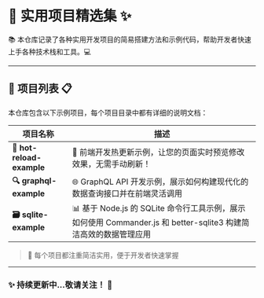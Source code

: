 # 🚀 实用项目精选集 ✨

📚 本仓库记录了各种实用开发项目的简易搭建方法和示例代码，帮助开发者快速上手各种技术栈和工具。💻

---

## 📂 项目列表 📋

本仓库包含以下示例项目，每个项目目录中都有详细的说明文档：

| 项目名称 | 描述 |
|---------|------|
| **🔄 hot-reload-example** | 💫 前端开发热更新示例，让您的页面实时预览修改效果，无需手动刷新！ |
| **🔍 graphql-example** | 🌐 GraphQL API 开发示例，展示如何构建现代化的数据查询接口并在前端灵活调用 |
| **🗃️ sqlite-example** | 📊 基于 Node.js 的 SQLite 命令行工具示例，展示如何使用 Commander.js 和 better-sqlite3 构建简洁高效的数据管理应用 |

> 🎯 每个项目都注重简洁实用，便于开发者快速掌握

---

### ✨ 持续更新中...敬请关注！ 🚀



